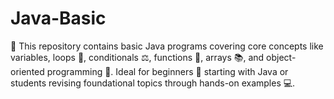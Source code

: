 # Java-Basic
📘 This repository contains basic Java programs covering core concepts like variables, loops 🔁, conditionals ⚖️, functions 🧠, arrays 📚, and object-oriented programming 🧱. Ideal for beginners 🌱 starting with Java or students revising foundational topics through hands-on examples 💻.
